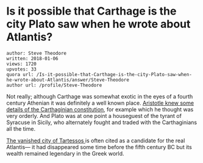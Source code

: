 # Is it possible that Carthage is the city Plato saw when he wrote about Atlantis?

	author: Steve Theodore
	written: 2018-01-06
	views: 1720
	upvotes: 33
	quora url: /Is-it-possible-that-Carthage-is-the-city-Plato-saw-when-he-wrote-about-Atlantis/answer/Steve-Theodore
	author url: /profile/Steve-Theodore


Not really; although Carthage was somewhat exotic in the eyes of a fourth century Athenian it was definitely a well known place. [Aristotle knew some details of the Carthaginian constitution](https://www.ancient.eu/amp/2-193/), for example which he thought was very orderly. And Plato was at one point a houseguest of the tyrant of Syracuse in Sicily, who alternately fought and traded with the Carthaginians all the time.

[The vanished city of Tartessos ](https://www.ancient.eu/amp/1-311/)is often cited as a candidate for the real Atlantis— it had disappeared some time before the fifth century BC but its wealth remained legendary in the Greek world.

